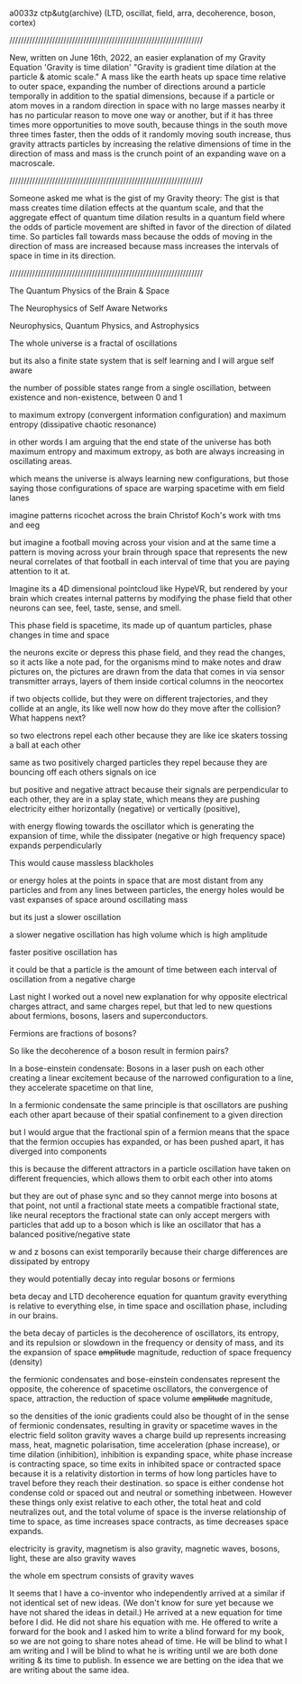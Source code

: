 a0033z ctp&utg(archive)
(LTD, oscillat, field, arra, decoherence, boson, cortex)

////////////////////////////////////////////////////////////////////

New, written on June 16th, 2022, an easier explanation of my Gravity Equation
'Gravity is time dilation'
"Gravity is gradient time dilation at the particle & atomic scale." A mass like the earth heats up space time relative to outer space, expanding the number of directions around a particle temporally in addition to the spatial dimensions, because if a particle or atom moves in a random direction in space with no large masses nearby it has no particular reason to move one way or another, but if it has three times more opportunities to move south, because things in the south move three times faster, then the odds of it randomly moving south increase, thus gravity attracts particles by increasing the relative dimensions of time in the direction of mass and mass is the crunch point of an expanding wave on a macroscale.


////////////////////////////////////////////////////////////////////

Someone asked me what is the gist of my Gravity theory: The gist is that mass creates time dilation effects at the quantum scale, and that the aggregate effect of quantum time dilation results in a quantum field where the odds of particle movement are shifted in favor of the direction of dilated time. So particles fall towards mass because the odds of moving in the direction of mass are increased because mass increases the intervals of space in time in its direction.

////////////////////////////////////////////////////////////////////

The Quantum Physics of the Brain & Space

The Neurophysics of Self Aware Networks

Neurophysics, Quantum Physics, and Astrophysics

The whole universe is a fractal of oscillations

but its also a finite state system that is self learning and I will argue self aware

the number of possible states range from a single oscillation, between existence and non-existence, between 0 and 1

to maximum extropy (convergent information configuration) and maximum entropy (dissipative chaotic resonance)

in other words I am arguing that the end state of the universe has both maximum entropy and maximum extropy, as both are always increasing in oscillating areas.

which means the universe is always learning new configurations, but those saying those configurations of space are warping spacetime with em field lanes

imagine patterns ricochet across the brain
Christof Koch's work with tms and eeg

but imagine a football moving across your vision and at the same time a pattern is moving across your brain through space that represents the new neural correlates of that football in each interval of time that you are paying attention to it at.

Imagine its a 4D dimensional pointcloud like HypeVR, but rendered by your brain which creates internal patterns by modifying the phase field that other neurons can see, feel, taste, sense, and smell.

This phase field is spacetime, its made up of quantum particles, phase changes in time and space

the neurons excite or depress this phase field, and they read the changes, so it acts like a note pad, for the organisms mind to make notes and draw pictures on, the pictures are drawn from the data that comes in via sensor transmitter arrays, layers of them inside cortical columns in the neocortex

if two objects collide, but they were on different trajectories, and they collide at an angle, its like well now how do they move after the collision? What happens next?

so two electrons repel each other because they are like ice skaters tossing a ball at each other

same as two positively charged particles they repel because they are bouncing off each others signals on ice

but positive and negative attract because their signals are perpendicular to each other, they are in a splay state, which means they are pushing electricity either horizontally (negative) or vertically (positive),

with energy flowing towards the oscillator which is generating the expansion of time, while the dissipater (negative or high frequency space) expands perpendicularly

This would cause massless blackholes

or energy holes at the points in space that are most distant from any particles and from any lines between particles, the energy holes would be vast expanses of space around oscillating mass

but its just a slower oscillation

a slower negative oscillation has high volume which is high amplitude

faster positive oscillation has 

it could be that a particle is the amount of time between each interval of oscillation from a negative charge 

Last night I worked out a novel new explanation for why opposite electrical charges attract, and same charges repel, but that led to new questions about fermions, bosons, lasers and superconductors.

Fermions are fractions of bosons?

So like the decoherence of a boson result in fermion pairs?

In a bose-einstein condensate: Bosons in a laser push on each other creating a linear excitement because of the narrowed configuration to a line, they accelerate spacetime on that line,

In a fermionic condensate the same principle is that oscillators are pushing each other apart because of their spatial confinement to a given direction

but I would argue that the fractional spin of a fermion means that the space that the fermion occupies has expanded, or has been pushed apart, it has diverged into components

this is because the different attractors in a particle oscillation have taken on different frequencies, which allows them to orbit each other into atoms 

but they are out of phase sync and so they cannot merge into bosons at that point, not until a fractional state meets a compatible fractional state, like neural receptors the fractional state can only accept mergers with particles that add up to a boson which is like an oscillator that has a balanced positive/negative state

w and z bosons can exist temporarily because their charge differences are dissipated by entropy

they would potentially decay into regular bosons or fermions

beta decay and LTD decoherence
equation for quantum gravity
everything is relative to everything else, in time space and oscillation phase, including in our brains.

the beta decay of particles is the decoherence of oscillators, its entropy, and its repulsion or slowdown in the frequency or density of mass, and its the expansion of space ~~amplitude~~ magnitude, reduction of space frequency (density)

the fermionic condensates and bose-einstein condensates represent the opposite, the coherence of spacetime oscillators, the convergence of space, attraction, the reduction of space volume ~~amplitude~~ magnitude, 

so the densities of the ionic gradients could also be thought of in the sense of fermionic condensates, 
resulting in gravity or spacetime waves in the electric field
soliton gravity waves a charge build up represents increasing mass, heat, magnetic polarisation, time acceleration (phase increase), or time dilation (inhibition), inhibition is expanding space, white phase increase is contracting space, so time exits in inhibited space or contracted space because it is a relativity distortion in terms of how long particles have to travel before they reach their destination. so space is either condense hot condense cold or spaced out and neutral or something inbetween. However these things only exist relative to each other, the total heat and cold neutralizes out, and the total volume of space is the inverse relationship of time to space, as time increases space contracts, as time decreases space expands.

electricity is gravity, magnetism is also gravity, magnetic waves, bosons, light, these are also gravity waves

the whole em spectrum consists of gravity waves

It seems that I have a co-inventor who independently arrived at a similar if not identical set of new ideas. (We don't know for sure yet because we have not shared the ideas in detail.) He arrived at a new equation for time before I did. He did not share his equation with me. He offered to write a forward for the book and I asked him to write a blind forward for my book, so we are not going to share notes ahead of time. He will be blind to what I am writing and I will be blind to what he is writing until we are both done writing & its time to publish. In essence we are betting on the idea that we are writing about the same idea.
